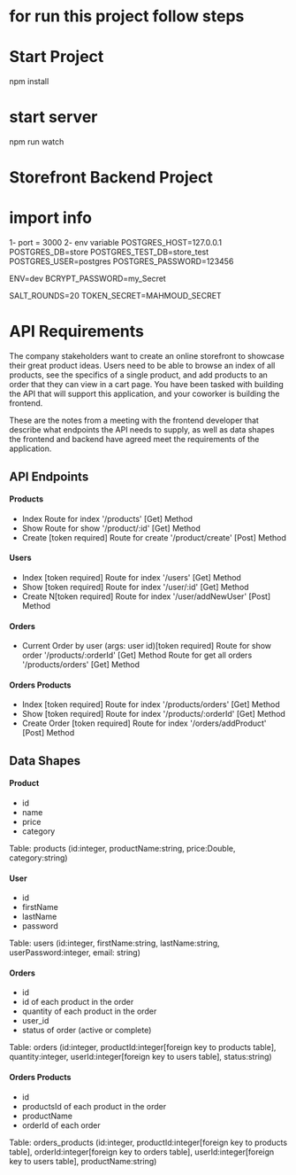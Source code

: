 # for run this project follow steps

# Start Project

npm install

# start server

npm run watch

# Storefront Backend Project

# import info

1- port = 3000
2- env variable
POSTGRES_HOST=127.0.0.1
POSTGRES_DB=store
POSTGRES_TEST_DB=store_test
POSTGRES_USER=postgres
POSTGRES_PASSWORD=123456

ENV=dev
BCRYPT_PASSWORD=my_Secret

SALT_ROUNDS=20
TOKEN_SECRET=MAHMOUD_SECRET

# API Requirements

The company stakeholders want to create an online storefront to showcase their great product ideas. Users need to be able to browse an index of all products, see the specifics of a single product, and add products to an order that they can view in a cart page. You have been tasked with building the API that will support this application, and your coworker is building the frontend.

These are the notes from a meeting with the frontend developer that describe what endpoints the API needs to supply, as well as data shapes the frontend and backend have agreed meet the requirements of the application.

## API Endpoints

#### Products

- Index
  Route for index '/products' [Get] Method
- Show
  Route for show '/product/:id' [Get] Method
- Create [token required]
  Route for create '/product/create' [Post] Method

#### Users

- Index [token required]
  Route for index '/users' [Get] Method
- Show [token required]
  Route for index '/user/:id' [Get] Method
- Create N[token required]
  Route for index '/user/addNewUser' [Post] Method

#### Orders

- Current Order by user (args: user id)[token required]
  Route for show order '/products/:orderId' [Get] Method
  Route for get all orders '/products/orders' [Get] Method

#### Orders Products

- Index [token required]
  Route for index '/products/orders' [Get] Method
- Show [token required]
  Route for index '/products/:orderId' [Get] Method
- Create Order [token required]
  Route for index '/orders/addProduct' [Post] Method

## Data Shapes

#### Product

- id
- name
- price
- category

Table: products (id:integer, productName:string, price:Double, category:string)

#### User

- id
- firstName
- lastName
- password

Table: users (id:integer, firstName:string, lastName:string, userPassword:integer, email: string)

#### Orders

- id
- id of each product in the order
- quantity of each product in the order
- user_id
- status of order (active or complete)

Table: orders (id:integer, productId:integer[foreign key to products table], quantity:integer, userId:integer[foreign key to users table], status:string)

#### Orders Products

- id
- productsId of each product in the order
- productName
- orderId of each order

Table: orders_products (id:integer, productId:integer[foreign key to products table], orderId:integer[foreign key to orders table], userId:integer[foreign key to users table], productName:string)
